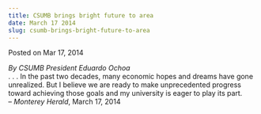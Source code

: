 ```yaml
---
title: CSUMB brings bright future to area
date: March 17 2014
slug: csumb-brings-bright-future-to-area
---
```


 



<span class="date">Posted on Mar 17, 2014    </span>
<p><em>By CSUMB President Eduardo Ochoa</em><br>
. . . In the past two decades, many economic hopes and dreams have
gone unrealized. But I believe we are ready to make unprecedented
progress toward achieving those goals and my university is eager to
play its part.<br>
&#x2013; <em>Monterey Herald</em>, March 17, 2014</br></br></p>





```
